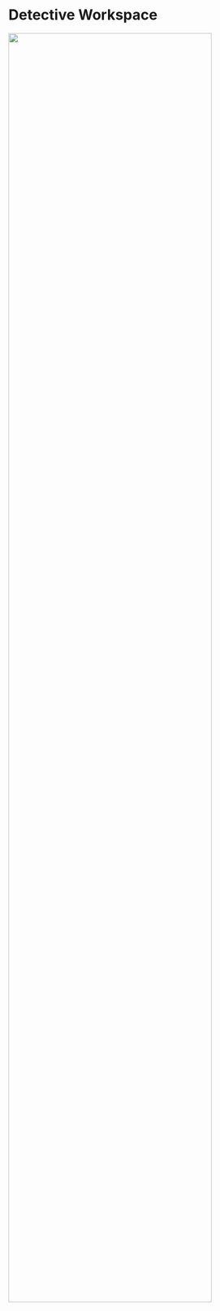 # Detective Workspace

<img src="https://media.giphy.com/media/Sw5hYqnv8NAaX6QTvi/giphy.gif" width="400" height="2500" />
